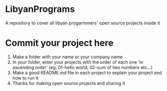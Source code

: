 # LibyanPrograms
A repository to cover all libyan progarmmers' open source projects inside it

# Commit your project here
<ol>
  <li>Make a folder with your name or your company name</li>
  <li>In your folder, enter your projects with the order of each one 'in ascending order' (eg. 01-hello world, 02-sum of two numbers etc...)</li>
  <li>Make a good README.md file in each project to explain your project and how to run it</li>
  <li>Thanks for making open source projects and sharing it</li>
</ol>
